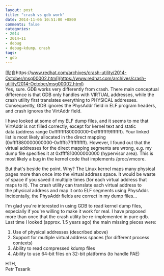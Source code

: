 ```yaml
---
layout: post
title: "crash vs gdb work"
date: 2014-11-06 10:51:00 +0800
comments: false
categories:
- 2014
- 2014~11
- debug
- debug~kdump、crash
tags:
- gdb
---
```

[贴自https://www.redhat.com/archives/crash-utility/2014-October/msg00002.html](https://www.redhat.com/archives/crash-utility/2014-October/msg00002.html)  
Yes, sure. GDB works very differently from crash. There main conceptual  
difference is that GDB only handles with VIRTUAL addresses, while the  
crash utility first translates everything to PHYSICAL addresses.  
Consequently, GDB ignores the PhysAddr field in ELF program headers,  
and crash ignores the VirtAddr field.  
  
I have looked at some of my ELF dump files, and it seems to me that  
VirtAddr is not filled correctly, except for kernel text and static  
data (address range 0xffffffff80000000-0xffffffff9fffffff). Your linked  
list is most likely allocated in the direct mapping  
(0xffff880000000000-0xffffc7ffffffffff). However, I found out that the  
virtual addresses for the direct mapping segments are wrong, e.g. my  
dump file specifies it at 0xffff810000000000 (hypervisor area). This is  
most likely a bug in the kernel code that implements /proc/vmcore.  
  
But that's beside the point. Why?  The Linux kernel maps many physical  
pages more than once into the virtual address space. It would be waste  
of space if you saved it multiple times (for each virtual address that  
maps to it). The crash utility can translate each virtual address to  
the physical address and map it onto ELF segments using PhysAddr.  
Incidentally, the PhysAddr fields are correct in my dump files...  
  
I'm glad you're interested in using GDB to read kernel dump files,  
especially if you're willing to make it work for real. I have proposed  
more than once that the crash utility be re-implemented in pure gdb.  
Last time I looked (approx. 1.5 years ago) the main missing pieces were:  
  
  1. Use of physical addresses (described above)  
  2. Support for multiple virtual address spaces (for different process  
     contexts)  
  3. Ability to read compressed kdump files  
  4. Ability to use 64-bit files on 32-bit platforms (to handle PAE)  
  
HTH,  
Petr Tesarik
